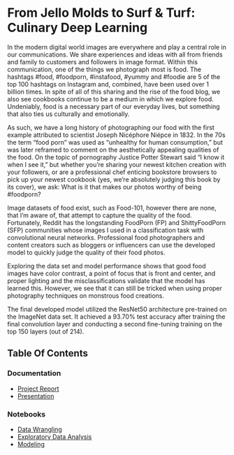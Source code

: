 # From Jello Molds to Surf & Turf: Culinary Deep Learning

In the modern digital world images are everywhere and play a central role in our communications. We share experiences and ideas with all from friends and family to customers and followers in image format. Within this communication, one of the things we photograph most is food. The hashtags #food, #foodporn, #instafood, #yummy and #foodie are 5 of the top 100 hashtags on Instagram and, combined, have been used over 1 billion times. In spite of all of this sharing and the rise of the food blog, we also see cookbooks continue to be a medium in which we explore food. Undeniably, food is a necessary part of our everyday lives, but something that also ties us culturally and emotionally. 

As such, we have a long history of photographing our food with the first example attributed to scientist Joseph Nicéphore Niépce in 1832. In the 70s the term “food porn” was used as “unhealthy for human consumption,” but was later reframed to comment on the aesthetically appealing qualities of the food. On the topic of pornography Justice Potter Stewart said “I know it when I see it,” but whether you’re sharing your newest kitchen creation with your followers, or are a professional chef enticing bookstore browsers to pick up your newest cookbook (yes, we’re absolutely judging this book by its cover), we ask: What is it that makes our photos worthy of being #foodporn?

Image datasets of food exist, such as Food-101, however there are none, that I’m aware of, that attempt to capture the quality of the food. Fortunately, Reddit has the longstanding FoodPorn (FP) and ShittyFoodPorn (SFP) communities whose images I used in a classification task with convolutional neural networks. Professional food photographers and content creators such as bloggers or influencers can use the developed model to quickly judge the quality of their food photos.

Exploring the data set and model performance shows that good food images have color contrast, a point of focus that is front and center, and proper lighting and the misclassifications validate that the model has learned this. However, we see that it can still be tricked when using proper photography techniques on monstrous food creations.

The final developed model utilized the ResNet50 architecture pre-trained on the ImageNet data set. It achieved a 93.70% test accuracy after training the final convolution layer and conducting a second fine-tuning training on the top 150 layers (out of 214).


## Table Of Contents

### Documentation
 * [Project Report](https://github.com/samtbeardsley/Food_Porn/blob/master/Project%20Report.pdf)
 * [Presentation](https://github.com/samtbeardsley/Food_Porn/blob/master/Presentation.pdf)

### Notebooks
* [Data Wrangling](https://github.com/samtbeardsley/Food_Porn/blob/master/01_Data_Wrangling.ipynb)
* [Exploratory Data Analysis](https://github.com/samtbeardsley/Food_Porn/blob/master/02_Exploratory_Data_Analysis_Colab.ipynb)
* [Modeling](https://github.com/samtbeardsley/Food_Porn/blob/master/03_Modeling.ipynb)

